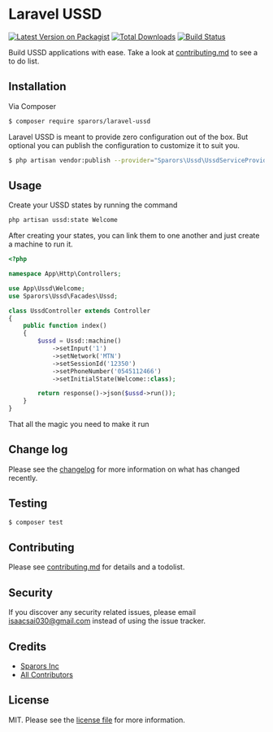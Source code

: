 # Laravel USSD

[![Latest Version on Packagist][ico-version]][link-packagist]
[![Total Downloads][ico-downloads]][link-downloads]
[![Build Status][ico-travis]][link-travis]

Build USSD applications with ease. Take a look at [contributing.md](contributing.md) to see a to do list.

## Installation

Via Composer

``` bash
$ composer require sparors/laravel-ussd
```

Laravel USSD is meant to provide zero configuration out of the box. But optional you can publish the configuration to customize it to suit you.

``` bash
$ php artisan vendor:publish --provider="Sparors\Ussd\UssdServiceProvider" --tag=config
```

## Usage

Create your USSD states by running the command

``` bash
php artisan ussd:state Welcome
````

After creating your states, you can link them to one another and just create a machine to run it.

``` php
<?php

namespace App\Http\Controllers;

use App\Ussd\Welcome;
use Sparors\Ussd\Facades\Ussd;

class UssdController extends Controller
{
	public function index()
	{
	    $ussd = Ussd::machine()
	        ->setInput('1')
	        ->setNetwork('MTN')
	        ->setSessionId('12350')
	        ->setPhoneNumber('0545112466')
	        ->setInitialState(Welcome::class);

	    return response()->json($ussd->run());
	}
}
```

That all the magic you need to make it run

## Change log

Please see the [changelog](changelog.md) for more information on what has changed recently.

## Testing

``` bash
$ composer test
```

## Contributing

Please see [contributing.md](contributing.md) for details and a todolist.

## Security

If you discover any security related issues, please email isaacsai030@gmail.com instead of using the issue tracker.

## Credits

- [Sparors Inc][link-author]
- [All Contributors][link-contributors]

## License

MIT. Please see the [license file](LICENSE) for more information.

[ico-version]: https://img.shields.io/packagist/v/sparors/laravel-ussd.svg?style=flat-square
[ico-downloads]: https://img.shields.io/packagist/dt/sparors/laravel-ussd.svg?style=flat-square
[ico-travis]: https://img.shields.io/travis/sparors/laravel-ussd/master.svg?style=flat-square

[link-packagist]: https://packagist.org/packages/sparors/laravel-ussd
[link-downloads]: https://packagist.org/packages/sparors/laravel-ussd
[link-travis]: https://travis-ci.com/sparors/laravel-ussd
[link-author]: https://github.com/sparors
[link-contributors]: ../../contributors

